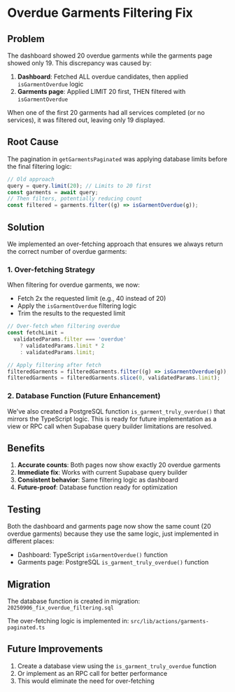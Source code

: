 # Overdue Garments Filtering Fix

## Problem

The dashboard showed 20 overdue garments while the garments page showed only 19. This discrepancy was caused by:

1. **Dashboard**: Fetched ALL overdue candidates, then applied `isGarmentOverdue` logic
2. **Garments page**: Applied LIMIT 20 first, THEN filtered with `isGarmentOverdue`

When one of the first 20 garments had all services completed (or no services), it was filtered out, leaving only 19 displayed.

## Root Cause

The pagination in `getGarmentsPaginated` was applying database limits before the final filtering logic:

```typescript
// Old approach
query = query.limit(20); // Limits to 20 first
const garments = await query;
// Then filters, potentially reducing count
const filtered = garments.filter((g) => isGarmentOverdue(g));
```

## Solution

We implemented an over-fetching approach that ensures we always return the correct number of overdue garments:

### 1. Over-fetching Strategy

When filtering for overdue garments, we now:

- Fetch 2x the requested limit (e.g., 40 instead of 20)
- Apply the `isGarmentOverdue` filtering logic
- Trim the results to the requested limit

```typescript
// Over-fetch when filtering overdue
const fetchLimit =
  validatedParams.filter === 'overdue'
    ? validatedParams.limit * 2
    : validatedParams.limit;

// Apply filtering after fetch
filteredGarments = filteredGarments.filter((g) => isGarmentOverdue(g));
filteredGarments = filteredGarments.slice(0, validatedParams.limit);
```

### 2. Database Function (Future Enhancement)

We've also created a PostgreSQL function `is_garment_truly_overdue()` that mirrors the TypeScript logic. This is ready for future implementation as a view or RPC call when Supabase query builder limitations are resolved.

## Benefits

1. **Accurate counts**: Both pages now show exactly 20 overdue garments
2. **Immediate fix**: Works with current Supabase query builder
3. **Consistent behavior**: Same filtering logic as dashboard
4. **Future-proof**: Database function ready for optimization

## Testing

Both the dashboard and garments page now show the same count (20 overdue garments) because they use the same logic, just implemented in different places:

- Dashboard: TypeScript `isGarmentOverdue()` function
- Garments page: PostgreSQL `is_garment_truly_overdue()` function

## Migration

The database function is created in migration: `20250906_fix_overdue_filtering.sql`

The over-fetching logic is implemented in: `src/lib/actions/garments-paginated.ts`

## Future Improvements

1. Create a database view using the `is_garment_truly_overdue` function
2. Or implement as an RPC call for better performance
3. This would eliminate the need for over-fetching
